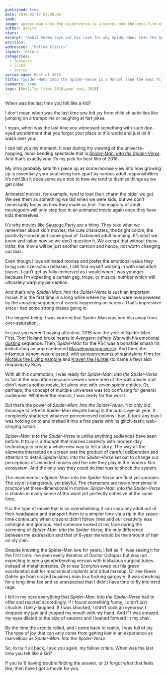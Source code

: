 ```yaml
---
published: true
date: 2019-02-17 07:30:00
imdb: 
image: spider-man-into-the-spiderverse-is-a-marvel-and-the-best-film-of-2018.jpg
author: ankitv 
stars: 
excerpt: "Ankit Verma lays out his case for why Spider-Man: Into the Spider-Verse is the Best Film of 2018."
position: 
addressee:  "Fellow Critics"
layout: feature
categories: 
  - features
  - lists
  - series
series-name: Best of 2018
title: "Spider-Man: Into the Spider-Verse is a Marvel (and the Best Film of 2018)"
comments: true
tags: [Best,Top films 2018,year end, 2018]
---
```

When was the last time you felt like a kid?

I don’t mean when was the last time you felt joy from childish activities like jumping on a trampoline or laughing at fart jokes.

I mean, when was the last time you witnessed something with such doe-eyed wonderment that you forgot your place in this world and just let it wash over you.

I can tell you my moment. It was during my viewing of the universe-hopping, mind-bending spectacle that is [_Spider-Man: Into the Spider-Verse_](http://www.dearcastandcrew.com/content/2019/1/8/spider-man-into-the-spider-verse.html). And that’s exactly why it’s my pick for best film of 2018.

My intro probably sets this piece up as some morose view into how growing up is essentially your soul being torn apart by various adult responsibilities. It’s not! But it does serve as a nod to how we tend to dismiss things as we get older.

Animated movies, for example, tend to lose their charm the older we get. We see them as something we did when we were kids, but we don’t necessarily focus on how they made us _feel._ The majority of adult moviegoers will only step foot in an animated movie again once they have kids themselves.

It’s why movies like [Sausage Party](http://www.dearcastandcrew.com/content/2016/8/17/sausage-party.html) are a thing. They take what we remember about kid’s movies; the cute characters, the bright colors, the positivity—and inject some good ol’ fashioned adult humping. It’s what we know and value now so we don’t question it. We accept that without these traits, the movie will be just another cartoon and hence, not worth changing our bias.

Even though I love animated movies and prefer the emotional value they bring over live-action releases, I still find myself walking in with said adult biases. I can’t get as fully immersed as I would when I was younger because I’m expecting a certain gag, trope, or musical number which will ultimately warp my perception.

And that’s why _Spider-Man: Into the Spider-Verse_ is such an important movie. It is the first time in a long while where my biases were overpowered by the amazing sequence of events happening on screen. That’s impressive since I had some strong biases going in.

The biggest being, I was worried that Spider-Man was one blip away from over-saturation.

In case you weren’t paying attention, 2018 was the year of Spider-Man. First, Tom Holland broke hearts in _Avengers: Infinity War_ with his emotional [dusting](https://youtu.be/wXvT8pj8D-A?t=142) sequence. Then, _Spider-Man_ for the PS4 was a bonafide smash hit, kickstarting an unprecedented [Marvel](http://whatculture.com/gaming/marvel-gaming-universe-confirmed-what-needs-to-happen-next)[_gaming_](http://whatculture.com/gaming/marvel-gaming-universe-confirmed-what-needs-to-happen-next)[universe](http://whatculture.com/gaming/marvel-gaming-universe-confirmed-what-needs-to-happen-next). And then, the infamous _Venom_ was released, with announcements of standalone films for [Morbius the Living Vampire](https://ca.ign.com/articles/2018/06/28/jared-leto-cast-as-morbius-the-living-vampire-in-spider-man-spinoff) and [Kraven the Hunter](https://movieweb.com/kraven-the-hunter-movie-spider-man/) (to name a few) also dropping by Sony.

With all this commotion, I was ready for _Spider-Man: Into the Spider-Verse_ to fail at the box office because viewers were tired of the wallcrawler and didn’t want another movie, let alone one with seven spider entities. Or, perhaps, the concept of multiple universes was too confusing for general audiences. Whatever the reason, I was ready for the worst.

But that’s the power of _Spider-Man: Into the Spider-Verse._ Not only did itmanage to refresh Spider-Man despite being in the public eye all year, it completely shattered whatever preconceived notions I had. It took any bias I was holding on to and melted it into a fine paste with its glitch-tastic web-slinging action.

_Spider-Man: Into the Spider-Verse_ is unlike anything audiences have seen before. It truly is a triumph that marries creativity with modern-day technology to create a whole new way to tell a story. The way all the elements interacted on-screen was the product of careful deliberation and attention to detail. _Spider-Man: Into the Spider-Verse_ set out to change our perceptions of animated movies and the role they play in the modern film ecosystem. And the only way they could do that was to shock the system.

The movements in _Spider-Man: Into the Spider-Verse_ are fluid yet sporadic. The style is dangerous, yet playful. The characters are two-dimensional in practice yet three-dimensional in motive. _Spider-Man: Into the Spider-Verse_ is chaotic in every sense of the word yet perfectly cohesive at the same time.

It is the type of movie that is so overwhelming it can snap any adult out of their headspace and transport them to a simpler time via a rip in the space-time continuum; when crayons didn’t follow lines and our creativity was unhinged and glorious. Had someone looked at my face during the screening of _Spider-Man: Into the Spider-Verse,_ the only difference between my expression and that of 8-year me would be the amount of hair on my chin.

Despite knowing the Spider-Man lore for years, I felt as if I was seeing it for the first time. I’ve seen every iteration of Doctor Octopus but was not expecting to see a genderbending version with blobulous surgical tubes instead of metal tentacles. Or to see Scorpion swap out his green exoskeleton suit for mechanical implants and tribal makeup. Or see Green Goblin go from crazed business man to a fucking gargoyle. It was shocking for a long-time fan and so unexpected that I didn’t have time to fly into nerd rage.

I felt in my core everything that _Spider-Man: Into the Spider-Verse_ had to offer and reacted accordingly. If I found something funny, I didn’t just chuckle. I belly-laughed. If I was shocked, I didn’t cock an eyebrow, I dropped my jaw and cupped my mouth with my hand. And if I was amazed, my eyes dilated to the size of saucers and I leaned forward in my chair.

By the time the credits rolled, and I came back to reality, I was full of joy. The type of joy that can only come from getting lost in an experience as marvellous as _Spider-Man: Into the Spider-Verse._

So, to tie it all back, I ask you again, my fellow critics. When was the last time you felt like a kid?

If you’re 1) having trouble finding the answer, or 2) forgot what that feels like, then have I got a movie for you.